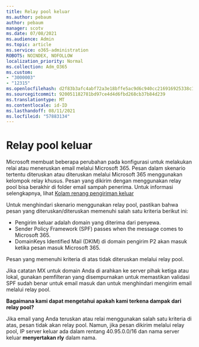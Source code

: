 ```yaml
---
title: Relay pool keluar
ms.author: pebaum
author: pebaum
manager: scotv
ms.date: 07/08/2021
ms.audience: Admin
ms.topic: article
ms.service: o365-administration
ROBOTS: NOINDEX, NOFOLLOW
localization_priority: Normal
ms.collection: Adm_O365
ms.custom:
- "3000003"
- "12315"
ms.openlocfilehash: d2f83b3afc4abf72a3e18bffe5ac9d6c940cc216916925338c18f0fb8a39948a
ms.sourcegitcommit: 920051182781bd97ce4d4d6fbd268cb37b84d239
ms.translationtype: MT
ms.contentlocale: id-ID
ms.lasthandoff: 08/11/2021
ms.locfileid: "57883134"
---
```

# <a name="outbound-relay-pool"></a>Relay pool keluar

Microsoft membuat beberapa perubahan pada konfigurasi untuk melakukan relai atau meneruskan email melalui Microsoft 365. Pesan dalam skenario tertentu diteruskan atau diteruskan melalui Microsoft 365 menggunakan kelompok relay khusus. Pesan yang dikirim dengan menggunakan relay pool bisa berakhir di folder email sampah penerima. Untuk informasi selengkapnya, lihat [Kolam renang pengiriman keluar](https://docs.microsoft.com/microsoft-365/security/office-365-security/high-risk-delivery-pool-for-outbound-messages#relay-pool)

Untuk menghindari skenario menggunakan relay pool, pastikan bahwa pesan yang diteruskan/diteruskan memenuhi salah satu kriteria berikut ini:

- Pengirim keluar adalah domain yang diterima dari penyewa.
- Sender Policy Framework (SPF) passes when the message comes to Microsoft 365.
- DomainKeys Identified Mail (DKIM) di domain pengirim P2 akan masuk ketika pesan masuk Microsoft 365.
 
Pesan yang memenuhi kriteria di atas tidak diteruskan melalui relay pool.

Jika catatan MX untuk domain Anda di arahkan ke server pihak ketiga atau lokal, gunakan pemfilteran yang disempurnakan untuk memastikan validasi SPF sudah benar untuk email masuk dan untuk menghindari mengirim email melalui relay pool.

**Bagaimana kami dapat mengetahui apakah kami terkena dampak dari relay pool?**

Jika email yang Anda teruskan atau relai menggunakan salah satu kriteria di atas, pesan tidak akan relay pool. Namun, jika pesan dikirim melalui relay pool, IP server keluar ada dalam rentang 40.95.0.0/16 dan nama server keluar **menyertakan rly** dalam nama.

